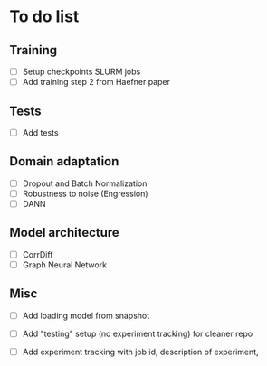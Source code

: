 # To do list

## Training

- [ ] Setup checkpoints SLURM jobs
- [ ] Add training step 2 from Haefner paper

## Tests

- [ ] Add tests

## Domain adaptation

- [ ] Dropout and Batch Normalization
- [ ] Robustness to noise (Engression)
- [ ] DANN

## Model architecture

- [ ] CorrDiff
- [ ] Graph Neural Network

## Misc

- [ ] Add loading model from snapshot
- [ ] Add "testing" setup (no experiment tracking) for cleaner repo
- [ ] Add experiment tracking with job id, description of experiment, 
  